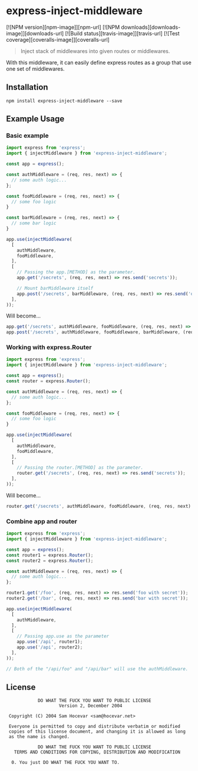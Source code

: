 # express-inject-middleware

[![NPM version][npm-image]][npm-url]
[![NPM downloads][downloads-image]][downloads-url]
[![Build status][travis-image]][travis-url]
[![Test coverage][coveralls-image]][coveralls-url]

> Inject stack of middlewares into given routes or middlewares.

With this middleware, it can easily define express routes as a group that use one set of middlewares.

## Installation

`npm install express-inject-middleware --save`

## Example Usage


### Basic example

```javascript
import express from 'express';
import { injectMiddleware } from 'express-inject-middleware';

const app = express();

const authMiddleware = (req, res, next) => {
  // some auth logic...
};

const fooMiddleware = (req, res, next) => {
  // some foo logic
}

const barMiddleware = (req, res, next) => {
  // some bar logic
}

app.use(injectMiddleware(
  [
    authMiddleware,
    fooMiddleware,
  ],
  [
    // Passing the app.[METHOD] as the parameter.
    app.get('/secrets', (req, res, next) => res.send('secrets'));

    // Mount barMiddleware itself
    app.post('/secrets', barMiddleware, (req, res, next) => res.send('ok'));
  ],
));
```

Will become...

```javascript
app.get('/secrets', authMiddleware, fooMiddleware, (req, res, next) => res.send('secrets'));
app.post('/secrets', authMiddleware, fooMiddleware, barMiddleware, (req, res, next) => res.send('secrets'));
```

### Working with express.Router

```javascript
import express from 'express';
import { injectMiddleware } from 'express-inject-middleware';

const app = express();
const router = express.Router();

const authMiddleware = (req, res, next) => {
  // some auth logic...
};

const fooMiddleware = (req, res, next) => {
  // some foo logic
}

app.use(injectMiddleware(
  [
    authMiddleware,
    fooMiddleware,
  ],
  [
    // Passing the router.[METHOD] as the parameter.
    router.get('/secrets', (req, res, next) => res.send('secrets'));
  ],
));
```

Will become...

```javascript
router.get('/secrets', authMiddleware, fooMiddleware, (req, res, next) => res.send('secrets'));
```

### Combine app and router

```javascript
import express from 'express';
import { injectMiddleware } from 'express-inject-middleware';

const app = express();
const router1 = express.Router();
const router2 = express.Router();

const authMiddleware = (req, res, next) => {
  // some auth logic...
};

router1.get('/foo', (req, res, next) => res.send('foo with secret'));
router2.get('/bar', (req, res, next) => res.send('bar with secret'));

app.use(injectMiddleware(
  [
    authMiddleware,
  ],
  [
    // Passing app.use as the parameter
    app.use('/api', router1);
    app.use('/api', router2);
  ],
));

// Both of the "/api/foo" and "/api/bar" will use the authMiddleware.
```

## License

```text
            DO WHAT THE FUCK YOU WANT TO PUBLIC LICENSE
                    Version 2, December 2004

 Copyright (C) 2004 Sam Hocevar <sam@hocevar.net>

 Everyone is permitted to copy and distribute verbatim or modified
 copies of this license document, and changing it is allowed as long
 as the name is changed.

            DO WHAT THE FUCK YOU WANT TO PUBLIC LICENSE
   TERMS AND CONDITIONS FOR COPYING, DISTRIBUTION AND MODIFICATION

  0. You just DO WHAT THE FUCK YOU WANT TO.


```